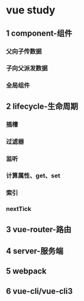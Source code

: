 # vue study
## 1 component-组件
### 父向子传数据
### 子向父派发数据
### 全局组件

## 2 lifecycle-生命周期
### 插槽
### 过滤器
### 监听
### 计算属性、get、set
### 索引
### nextTick

## 3 vue-router-路由
## 4 server-服务端
## 5 webpack
## 6 vue-cli/vue-cli3